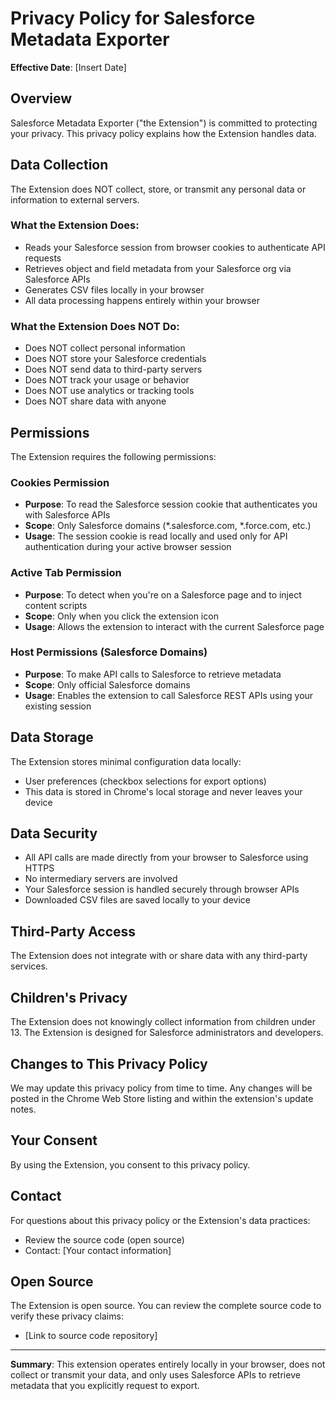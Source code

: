 # Privacy Policy for Salesforce Metadata Exporter

**Effective Date**: [Insert Date]

## Overview

Salesforce Metadata Exporter ("the Extension") is committed to protecting your privacy. This privacy policy explains how the Extension handles data.

## Data Collection

The Extension does NOT collect, store, or transmit any personal data or information to external servers.

### What the Extension Does:
- Reads your Salesforce session from browser cookies to authenticate API requests
- Retrieves object and field metadata from your Salesforce org via Salesforce APIs
- Generates CSV files locally in your browser
- All data processing happens entirely within your browser

### What the Extension Does NOT Do:
- Does NOT collect personal information
- Does NOT store your Salesforce credentials
- Does NOT send data to third-party servers
- Does NOT track your usage or behavior
- Does NOT use analytics or tracking tools
- Does NOT share data with anyone

## Permissions

The Extension requires the following permissions:

### Cookies Permission
- **Purpose**: To read the Salesforce session cookie that authenticates you with Salesforce APIs
- **Scope**: Only Salesforce domains (*.salesforce.com, *.force.com, etc.)
- **Usage**: The session cookie is read locally and used only for API authentication during your active browser session

### Active Tab Permission
- **Purpose**: To detect when you're on a Salesforce page and to inject content scripts
- **Scope**: Only when you click the extension icon
- **Usage**: Allows the extension to interact with the current Salesforce page

### Host Permissions (Salesforce Domains)
- **Purpose**: To make API calls to Salesforce to retrieve metadata
- **Scope**: Only official Salesforce domains
- **Usage**: Enables the extension to call Salesforce REST APIs using your existing session

## Data Storage

The Extension stores minimal configuration data locally:
- User preferences (checkbox selections for export options)
- This data is stored in Chrome's local storage and never leaves your device

## Data Security

- All API calls are made directly from your browser to Salesforce using HTTPS
- No intermediary servers are involved
- Your Salesforce session is handled securely through browser APIs
- Downloaded CSV files are saved locally to your device

## Third-Party Access

The Extension does not integrate with or share data with any third-party services.

## Children's Privacy

The Extension does not knowingly collect information from children under 13. The Extension is designed for Salesforce administrators and developers.

## Changes to This Privacy Policy

We may update this privacy policy from time to time. Any changes will be posted in the Chrome Web Store listing and within the extension's update notes.

## Your Consent

By using the Extension, you consent to this privacy policy.

## Contact

For questions about this privacy policy or the Extension's data practices:
- Review the source code (open source)
- Contact: [Your contact information]

## Open Source

The Extension is open source. You can review the complete source code to verify these privacy claims:
- [Link to source code repository]

---

**Summary**: This extension operates entirely locally in your browser, does not collect or transmit your data, and only uses Salesforce APIs to retrieve metadata that you explicitly request to export.
